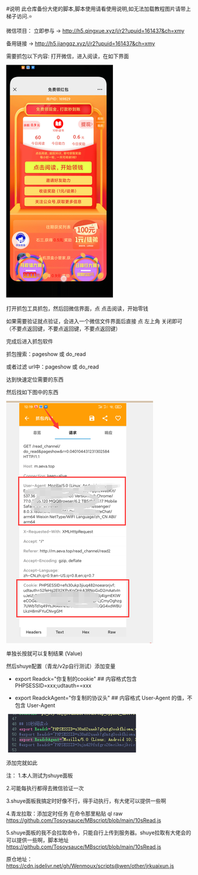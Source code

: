 #说明
此仓库备份大佬的脚本,脚本使用请看使用说明,如无法加载教程图片请带上梯子访问.⭐

微信项目：
立即参与 -> http://h5.qingxue.xyz/j/r2?upuid=161437&ch=xmy

备用链接 -> http://h5.jiangqz.xyz/j/r2?upuid=161437&ch=xmy

需要抓包以下内容:
打开微信，进入阅读，在如下界面

![avatar](https://github.com/Tosoysauce/MBscript/blob/main/QQ%E6%88%AA%E5%9B%BE20210628124952.png)

打开抓包工具抓包，然后回微信界面，点 点击阅读，开始零钱

如果需要验证就点验证，会进入一个微信文件界面后直接 点 左上角 关闭即可 （不要点返回键，不要点返回键，不要点返回键）

完成后进入抓包软件

抓包搜索：pageshow 或 do_read 

或者过滤 url中：pageshow 或 do_read 

达到快速定位需要的东西

然后找如下图中的东西

![avatar](https://github.com/Tosoysauce/MBscript/blob/main/QQ%E6%88%AA%E5%9B%BE20210628122128.png)

单独长按就可以复制结果 (Value)

然后shuye配置（青龙/v2p自行测试）添加变量

- export Readck="你复制的cookie"  ## 内容格式包含 PHPSESSID=xxx;udtauth==xxx

- export ReadckAgent="你复制的协议头"  ## 内容格式 User-Agent 的值，不包含 User-Agent

![avatar](https://github.com/Tosoysauce/MBscript/blob/main/QQ%E6%88%AA%E5%9B%BE20210628122906.png)

添加完就如此

注：
1.本人测试为shuye面板

2.可能每执行都得去微信验证一次

3.shuye面板我搞定时好像不行，得手动执行，有大佬可以提供一些啊

4.青龙拉取：添加定时任务 在命令那里粘贴 ql raw https://github.com/Tosoysauce/MBscript/blob/main/10sRead.js

5.shuye面板的我不会拉取命令，只能自行上传到服务器。shuye拉取有大佬会的可以提供一些啊，脚本地址
https://github.com/Tosoysauce/MBscript/blob/main/10sRead.js

原仓地址：https://cdn.jsdelivr.net/gh/Wenmoux/scripts@wen/other/jrkuaixun.js
